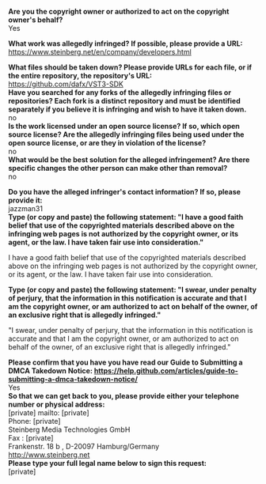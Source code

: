 **Are you the copyright owner or authorized to act on the copyright owner's behalf?**  
Yes

**What work was allegedly infringed? If possible, please provide a URL:**  
https://www.steinberg.net/en/company/developers.html

**What files should be taken down? Please provide URLs for each file, or if the entire repository, the repository's URL:**  
https://github.com/dafx/VST3-SDK  
**Have you searched for any forks of the allegedly infringing files or repositories? Each fork is a distinct repository and must be identified separately if you believe it is infringing and wish to have it taken down.**  
no  
**Is the work licensed under an open source license? If so, which open source license? Are the allegedly infringing files being used under the open source license, or are they in violation of the license?**  
no  
**What would be the best solution for the alleged infringement? Are there specific changes the other person can make other than removal?**  
no  

**Do you have the alleged infringer's contact information? If so, please provide it:**  
jazzman31  
**Type (or copy and paste) the following statement: "I have a good faith belief that use of the copyrighted materials described above on the infringing web pages is not authorized by the copyright owner, or its agent, or the law. I have taken fair use into consideration."**  

I have a good faith belief that use of the copyrighted materials described above on the infringing web pages is not authorized by the copyright owner, or its agent, or the law. I have taken fair use into consideration.

**Type (or copy and paste) the following statement: "I swear, under penalty of perjury, that the information in this notification is accurate and that I am the copyright owner, or am authorized to act on behalf of the owner, of an exclusive right that is allegedly infringed."**  

"I swear, under penalty of perjury, that the information in this notification is accurate and that I am the copyright owner, or am authorized to act on behalf of the owner, of an exclusive right that is allegedly infringed."

**Please confirm that you have you have read our Guide to Submitting a DMCA Takedown Notice: https://help.github.com/articles/guide-to-submitting-a-dmca-takedown-notice/**  
Yes  
**So that we can get back to you, please provide either your telephone number or physical address:**  
[private] mailto: [private]  
Phone: [private]  
Steinberg Media Technologies GmbH  
Fax : [private]  
Frankenstr. 18 b , D-20097 Hamburg/Germany  
http://www.steinberg.net  
**Please type your full legal name below to sign this request:**  
[private]  
